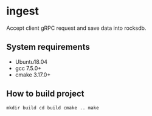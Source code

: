 # ingest

Accept client gRPC request and save data into rocksdb.

## System requirements

* Ubuntu18.04
* gcc 7.5.0+
* cmake 3.17.0+

## How to build project

`
mkdir build
cd build
cmake ..
make
`
